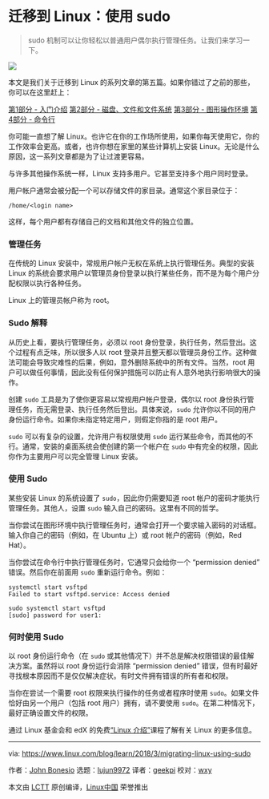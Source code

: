 迁移到 Linux：使用 sudo
======

>  sudo 机制可以让你轻松以普通用户偶尔执行管理任务。让我们来学习一下。

![](https://www.linux.com/sites/lcom/files/styles/rendered_file/public/ray-hennessy-233438-unsplash.jpg?itok=d4l7QUtF)

本文是我们关于迁移到 Linux 的系列文章的第五篇。如果你错过了之前的那些，你可以在这里赶上：

[第1部分 - 入门介绍][1]
[第2部分 - 磁盘、文件和文件系统][2]
[第3部分 - 图形操作环境][3]
[第4部分 - 命令行][4]

你可能一直想了解 Linux。也许它在你的工作场所使用，如果你每天使用它，你的工作效率会更高。或者，也许你想在家里的某些计算机上安装 Linux。无论是什么原因，这一系列文章都是为了让过渡更容易。

与许多其他操作系统一样，Linux 支持多用户。它甚至支持多个用户同时登录。

用户帐户通常会被分配一个可以存储文件的家目录。通常这个家目​​录位于：

```
/home/<login name>
```

这样，每个用户都有存储自己的文档和其他文件的独立位置。

### 管理任务

在传统的 Linux 安装中，常规用户帐户无权在系统上执行管理任务。典型的安装 Linux 的系统会要求用户以管理员身份登录以执行某些任务，而不是为每个用户分配权限以执行各种任务。

Linux 上的管理员帐户称为 root。

### Sudo 解释

从历史上看，要执行管理任务，必须以 root 身份登录，执行任务，然后登出。这个过程有点乏味，所以很多人以 root 登录并且整天都以管理员身份工作。这种做法可能会导致灾难性的后果，例如，意外删除系统中的所有文件。当然，root 用户可以做任何事情，因此没有任何保护措施可以防止有人意外地执行影响很大的操作。

创建 `sudo` 工具是为了使你更容易以常规用户帐户登录，偶尔以 root 身份执行管理任务，而无需登录、执行任务然后登出。具体来说，`sudo` 允许你以不同的用户身份运行命令。如果你未指定特定用户，则假定你指的是 root 用户。

`sudo` 可以有复杂的设置，允许用户有权限使用 `sudo` 运行某些命令，而其他的不行。通常，安装的桌面系统会使创建的第一个帐户在 `sudo` 中有完全的权限，因此你作为主要用户可以完全管理 Linux 安装。

### 使用 Sudo

某些安装 Linux 的系统设置了 `sudo`，因此你仍需要知道 root 帐户的密码才能执行管理任务。其他人，设置 `sudo` 输入自己的密码。这里有不同的哲学。

当你尝试在图形环境中执行管理任务时，通常会打开一个要求输入密码的对话框。输入你自己的密码（例如，在 Ubuntu 上）或 root 帐户的密码（例如，Red Hat）。

当你尝试在命令行中执行管理任务时，它通常只会给你一个 “permission denied” 错误。然后你在前面用 `sudo` 重新运行命令。例如：

```
systemctl start vsftpd
Failed to start vsftpd.service: Access denied

sudo systemctl start vsftpd
[sudo] password for user1:
```

### 何时使用 Sudo

以 root 身份运行命令（在 `sudo` 或其他情况下）并不总是解决权限错误的最佳解决方案。虽然将以 root 身份运行会消除 “permission denied” 错误，但有时最好寻找根本原因而不是仅仅解决症状。有时文件拥有错误的所有者和权限。

当你在尝试一个需要 root 权限来执行操作的任务或者程序时使用 `sudo`。如果文件恰好由另一个用户（包括 root 用户）拥有，请不要使用 `sudo`。在第二种情况下，最好正确设置文件的权限。

通过 Linux 基金会和 edX 的免费[“Linux 介绍”][5]课程了解有关 Linux 的更多信息。

--------------------------------------------------------------------------------

via: https://www.linux.com/blog/learn/2018/3/migrating-linux-using-sudo

作者：[John Bonesio][a]
选题：[lujun9972](https://github.com/lujun9972)
译者：[geekpi](https://github.com/geekpi)
校对：[wxy](https://github.com/wxy)

本文由 [LCTT](https://github.com/LCTT/TranslateProject) 原创编译，[Linux中国](https://linux.cn/) 荣誉推出

[a]:https://www.linux.com/users/johnbonesio
[1]:https://linux.cn/article-9212-1.html
[2]:https://linux.cn/article-9213-1.html
[3]:https://linux.cn/article-9293-1.html
[4]:https://linux.cn/article-9565-1.html
[5]:https://training.linuxfoundation.org/linux-courses/system-administration-training/introduction-to-linux

